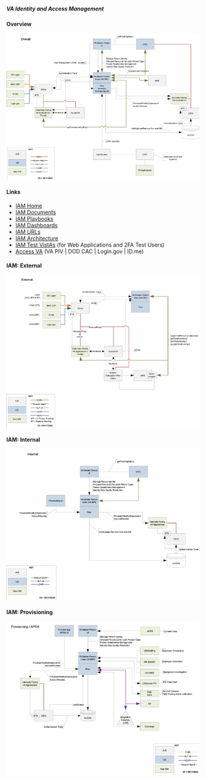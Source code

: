 ##### VA Identity and Access Management

#### Overview
![](/img/iam-overview.png)


#### Links
* [IAM Home](https://dvagov.sharepoint.com/sites/OITEPMOIAM)
* [IAM Documents](https://dvagov.sharepoint.com/sites/OITEPMOIAM/IAM%20Documents)
* [IAM Playbooks](https://dvagov.sharepoint.com/sites/OITEPMOIAM/playbooks)
* [IAM Dashboards](https://iamportal.iam.va.gov/iamv2/index.php)
* [IAM URLs](https://dvagov.sharepoint.com/sites/OITEPMOIAM/playbooks/Pages/IAM%20URLs.aspx)
* [IAM Architecture](https://dvagov.sharepoint.com/sites/OITEPMOIAM/IAM%20Documents/Forms/AllItems.aspx?id=%2Fsites%2FOITEPMOIAM%2FIAM%20Documents%2FArchitecture%20Docs%2FIAM%20Architecture)
* [IAM Test VistAs](https://dvagov.sharepoint.com/sites/OITEPMOIAM/playbooks/Pages/piv%20compliance/vista/Integrated%20Web%20Application%20Test%20Information.aspx) (for Web Applications and 2FA Test Users)
* [Access VA](https://eauth.va.gov/accessva/?cspSelectFor=https%3A%2F%2Fssp.vetride.va.gov%2Fsaml2%2Fservice-provider-metadata%2Fssoe&ForceAuthn=false) (VA PIV | DOD CAC | Login.gov | ID.me)


#### IAM: External
![](/img/iam-external.png)

#### IAM: Internal
![](/img/iam-internal.png)

#### IAM: Provisioning
![](/img/iam-provisioning.png)
